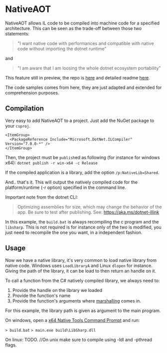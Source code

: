# NativeAOT

NativeAOT allows IL code to be compiled into machine code for a specified architecture.
This can be seen as the trade-off between those two statements:
> "I want native code with performances and compatible with native code without importing the dotnet runtime"

and

> "I am aware that I am loosing the whole dotnet ecosystem portability"


This feature still in preview, the repo is [here](https://github.com/dotnet/runtimelab/tree/feature/NativeAOT) and detailed readme [here](https://github.com/dotnet/runtimelab/blob/feature/NativeAOT/docs/using-nativeaot/README.md).

The code samples comes from here, they are just adapted and extended for comprehension purposes.

## Compilation
Very easy to add NativeAOT to a project. Just add the NuGet package to your `csproj`.
```XAML
<ItemGroup>
  <PackageReference Include="Microsoft.DotNet.ILCompiler" Version="7.0.0-*" />
</ItemGroup>
```

Then, the project must be `publish`ed as following (for instance for windows x64):
`dotnet publish -r win-x64 -c Release`

If the compiled application is a library, add the option `/p:NativeLib=Shared`.

And.. that's it. This will output the natively compiled code for the platform/runtime (-r option) specified in the command line.

Important note from the dotnet CLI:
>   Optimizing assemblies for size, which may change the behavior of the app. Be sure to test after publishing. See: https://aka.ms/dotnet-illink

In this example, the `build.bat` is always recompiling the c program and the `libsharp`. This is not required is for instance only of the two is modified, you just need to recompile the one you want, in a independent fashion.


## Usage
Now we have a native library, it's very common to load native library from native code.
Windows uses `LoadLibraryA` and Linux `dlopen` for instance. Giving the path of the library, it can be load to then return an handle on it.

To call a function from the C# natively compiled library, we always need to:
1. Provide the handle on the library we loaded
2. Provide the function's name
3. Provide the function's arguments where [marshalling](https://docs.microsoft.com/en-us/dotnet/standard/native-interop/type-marshalling) comes in.

For this example, the library path is given as argument to the main program.

On windows, open a [x64 Native Tools Command Prompt](https://docs.microsoft.com/en-us/cpp/build/how-to-enable-a-64-bit-visual-cpp-toolset-on-the-command-line?view=msvc-170) and run:

`> build.bat`
`> main.exe build\LibSharp.dll`

On linux: TODO.
//On unix make sure to compile using -ldl and -pthread flags.
